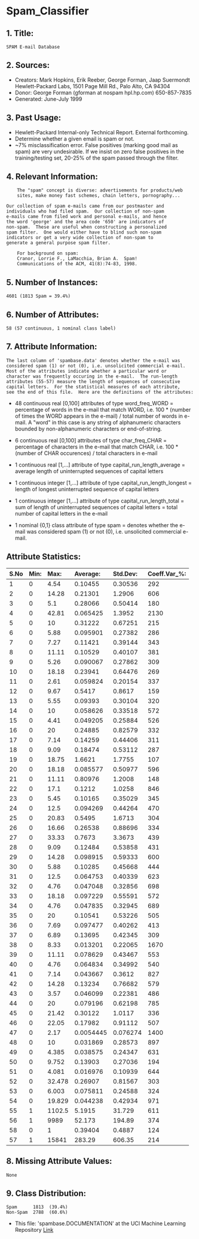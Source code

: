 # Spam_Classifier
 
## 1. Title:
    SPAM E-mail Database

## 2. Sources:
   - Creators: Mark Hopkins, Erik Reeber, George Forman, Jaap Suermondt
        Hewlett-Packard Labs, 1501 Page Mill Rd., Palo Alto, CA 94304
   - Donor: George Forman (gforman at nospam hpl.hp.com)  650-857-7835
   - Generated: June-July 1999

## 3. Past Usage:
   - Hewlett-Packard Internal-only Technical Report. External forthcoming.
   - Determine whether a given email is spam or not.
   - ~7% misclassification error.
       False positives (marking good mail as spam) are very undesirable.
       If we insist on zero false positives in the training/testing set,
       20-25% of the spam passed through the filter.

## 4. Relevant Information:
        The "spam" concept is diverse: advertisements for products/web
        sites, make money fast schemes, chain letters, pornography...
        
	Our collection of spam e-mails came from our postmaster and 
	individuals who had filed spam.  Our collection of non-spam 
	e-mails came from filed work and personal e-mails, and hence
	the word 'george' and the area code '650' are indicators of 
	non-spam.  These are useful when constructing a personalized 
	spam filter.  One would either have to blind such non-spam 
	indicators or get a very wide collection of non-spam to 
	generate a general purpose spam filter.

        For background on spam:
        Cranor, Lorrie F., LaMacchia, Brian A.  Spam! 
        Communications of the ACM, 41(8):74-83, 1998.

## 5. Number of Instances: 
	4601 (1813 Spam = 39.4%)

## 6. Number of Attributes: 
	58 (57 continuous, 1 nominal class label)

## 7. Attribute Information:
	The last column of 'spambase.data' denotes whether the e-mail was 
	considered spam (1) or not (0), i.e. unsolicited commercial e-mail.  
	Most of the attributes indicate whether a particular word or
	character was frequently occuring in the e-mail.  The run-length
	attributes (55-57) measure the length of sequences of consecutive 
	capital letters.  For the statistical measures of each attribute, 
	see the end of this file.  Here are the definitions of the attributes:

- 48 continuous real [0,100] attributes of type word_freq_WORD 
= percentage of words in the e-mail that match WORD,
i.e. 100 * (number of times the WORD appears in the e-mail) / 
total number of words in e-mail.  A "word" in this case is any 
string of alphanumeric characters bounded by non-alphanumeric 
characters or end-of-string.

- 6 continuous real [0,100] attributes of type char_freq_CHAR
= percentage of characters in the e-mail that match CHAR,
i.e. 100 * (number of CHAR occurences) / total characters in e-mail

- 1 continuous real [1,...] attribute of type capital_run_length_average
= average length of uninterrupted sequences of capital letters

- 1 continuous integer [1,...] attribute of type capital_run_length_longest
= length of longest uninterrupted sequence of capital letters

- 1 continuous integer [1,...] attribute of type capital_run_length_total
= sum of length of uninterrupted sequences of capital letters
= total number of capital letters in the e-mail

- 1 nominal {0,1} class attribute of type spam
= denotes whether the e-mail was considered spam (1) or not (0), 
i.e. unsolicited commercial e-mail.  

## Attribute Statistics:
| S.No |   Min:| Max: |  Average: | Std.Dev: | Coeff.Var_%: | 
| :--- | :--- | :--- | :--- | :--- | :--- |
| 1 | 0 |   4.54 |  0.10455 |  0.30536 | 292 |         
| 2 | 0 |  14.28 | 0.21301  | 1.2906  | 606 |       
| 3 | 0 |  5.1   | 0.28066  | 0.50414 | 180 |
| 4 | 0 |  42.81 | 0.065425 | 1.3952  | 2130 |        
| 5 | 0 |   10   |  0.31222 |  0.67251 | 215 |         
| 6 | 0 |   5.88 | 0.095901 | 0.27382 | 286 |        
| 7 | 0 |   7.27 |  0.11421  | 0.39144 | 343 |        
| 8 | 0 |   11.11 | 0.10529  | 0.40107 | 381 |       
| 9 | 0 |   5.26  | 0.090067 | 0.27862 | 309 |      
| 10 | 0 |   18.18 | 0.23941 |  0.64476 | 269 |      
| 11 | 0 |   2.61  | 0.059824 | 0.20154 | 337 |     
| 12 | 0 |   9.67 | 0.5417  | 0.8617  | 159 |  
| 13 | 0 |   5.55 |  0.09393  | 0.30104 | 320 |   
| 14 | 0 |   10   |  0.058626 | 0.33518 | 572 |  
| 15 | 0 |   4.41 |  0.049205 | 0.25884 | 526 | 
| 16 | 0 |   20   |  0.24885  | 0.82579 | 332 |
| 17 | 0 |   7.14 |  0.14259  | 0.44406 | 311 |
| 18 | 0 |   9.09 |  0.18474  | 0.53112 | 287 |
| 19 | 0 |   18.75 | 1.6621   | 1.7755  | 107 |
| 20 | 0 |   18.18 | 0.085577 | 0.50977 | 596 |
| 21 | 0 |   11.11 | 0.80976  | 1.2008  | 148 |
| 22 | 0 |   17.1 |  0.1212   | 1.0258  | 846 |
| 23 | 0 |   5.45 |  0.10165  | 0.35029 | 345 |
| 24 | 0 |   12.5 |  0.094269 | 0.44264 | 470 |
| 25 | 0 |   20.83 | 0.5495   | 1.6713  | 304 |
| 26 | 0 |   16.66 | 0.26538  | 0.88696 | 334 |
| 27 | 0 |   33.33 | 0.7673   | 3.3673  | 439 |
| 28 | 0 |   9.09  | 0.12484  | 0.53858 | 431 |
| 29 | 0 |   14.28 | 0.098915 | 0.59333 | 600 |
| 30 | 0 |   5.88  | 0.10285  | 0.45668 | 444 |
| 31 | 0 |   12.5  | 0.064753 | 0.40339 | 623 |
| 32 | 0 |   4.76  | 0.047048 | 0.32856 | 698 |
| 33 | 0 |   18.18 | 0.097229 | 0.55591 | 572 |
| 34 | 0 |   4.76  | 0.047835 | 0.32945 | 689 |
| 35 | 0 |   20    | 0.10541  | 0.53226 | 505 |
| 36 | 0 |   7.69  | 0.097477 | 0.40262 | 413 |
| 37 | 0 |   6.89  | 0.13695  | 0.42345 | 309 |
| 38 | 0 |   8.33  | 0.013201 | 0.22065 | 1670 |
| 39 | 0 |   11.11 | 0.078629 | 0.43467 | 553  |
| 40 | 0 |   4.76  | 0.064834 | 0.34992 | 540  |
| 41 | 0 |   7.14  | 0.043667 | 0.3612  | 827  |
| 42 | 0 |   14.28 | 0.13234  | 0.76682 | 579  |
| 43 | 0 |   3.57  | 0.046099 | 0.22381 | 486  |
| 44 | 0 |   20    | 0.079196 | 0.62198 | 785  |
| 45 | 0 |   21.42 | 0.30122  | 1.0117  | 336  |
| 46 | 0 |   22.05 | 0.17982  | 0.91112 | 507  |
| 47 | 0 |   2.17  | 0.0054445 | 0.076274 | 1400 |  
| 48 | 0 |   10    | 0.031869 | 0.28573 | 897 |
| 49 | 0 |   4.385 | 0.038575 | 0.24347 | 631 |
| 50 | 0 |   9.752 | 0.13903  | 0.27036 | 194 |
| 51 | 0 |   4.081 | 0.016976 | 0.10939 | 644 |
| 52 | 0 |   32.478 | 0.26907  | 0.81567 | 303 |
| 53 | 0 |   6.003 | 0.075811 | 0.24588 | 324 |
| 54 | 0 |   19.829 | 0.044238 | 0.42934 | 971 |
| 55 | 1 |   1102.5 | 5.1915  |  31.729  | 611 |
| 56 | 1 |   9989  | 52.173  |  194.89  | 374 |
| 58 | 0 |   1    |  0.39404  | 0.4887  | 124 |
| 57 | 1 |  15841 | 283.29   | 606.35  | 214 |

## 8. Missing Attribute Values: 
	None

## 9. Class Distribution:
	Spam	  1813  (39.4%)
	Non-Spam  2788  (60.6%)
	
- This file: 'spambase.DOCUMENTATION' at the UCI Machine Learning Repository
[Link](http://www.ics.uci.edu/~mlearn/MLRepository.html)

